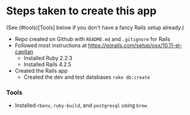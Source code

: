 # Steps taken to create this app

(See (#tools)[Tools] below if you don't have a fancy Rails setup already.)

- Repo created on Github with `README.md` and `.gitignore` for Rails
- Followed most instructions at https://gorails.com/setup/osx/10.11-el-capitan
    - Installed Ruby 2.2.3
    - Installed Rails 4.2.5
- Created the Rails app
    - Created the dev and test databases `rake db:create`

### Tools

- Installed `rbenv`, `ruby-build`, and `postgresql` using `brew`
